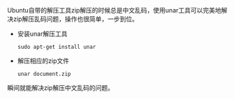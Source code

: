 Ubuntu自带的解压工具zip解压的时候总是中文乱码，使用unar工具可以完美地解决zip解压乱码问题，操作也很简单，一步到位。

- 安装unar解压工具

  ```-
  sudo apt-get install unar
  ```

- 解压相应的zip文件

  ```
  unar document.zip
  ```

瞬间就能解决zip解压中文乱码的问题。